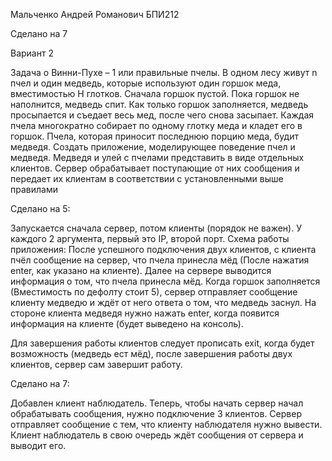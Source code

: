 Мальченко Андрей Романович БПИ212

Сделано на 7

Вариант 2

Задача о Винни-Пухе – 1 или правильные пчелы. В одном лесу живут n пчел и один медведь, которые используют один горшок меда, вместимостью Н глотков. Сначала горшок пустой. Пока горшок не наполнится, медведь спит. Как только горшок заполняется, медведь просыпается и съедает весь мед, после чего снова засыпает. Каждая пчела многократно собирает по одному глотку меда и кладет его в горшок. Пчела, которая приносит последнюю порцию меда, будит медведя. Создать приложение, моделирующее поведение пчел и медведя. Медведя и улей с пчелами представить в виде отдельных клиентов. Сервер обрабатывает поступающие от них сообщения и передает их клиентам в соответствии с установленными выше правилами

Сделано на 5:

Запускается сначала сервер, потом клиенты (порядок не важен). У каждого 2 аргумента, первый это IP, второй порт. Схема работы приложения: После успешного подключения двух клиентов, с клиента пчёл сообщение на сервер, что пчела принесла мёд (После нажатия enter, как указано на клиенте). Далее на сервере выводится информация о том, что пчела принесла мёд. Когда горшок заполняется (Вместимость по дефолту стоит 5), сервер отправляет сообщение клиенту медведю и ждёт от него ответа о том, что медведь заснул. На стороне клиента медведя нужно нажать enter, когда появится информация на клиенте (будет выведено на консоль).

Для завершения работы клиентов следует прописать exit, когда будет возможность (медведь ест мёд), после завершения работы двух клиентов, сервер сам завершит работу.

Сделано на 7:

Добавлен клиент наблюдатель. Теперь, чтобы начать сервер начал обрабатывать сообщения, нужно подключение 3 клиентов. Сервер отправляет сообщение с тем, что клиенту наблюдателя нужно вывести. Клиент наблюдатель в свою очередь ждёт сообщения от сервера и выводит его.

